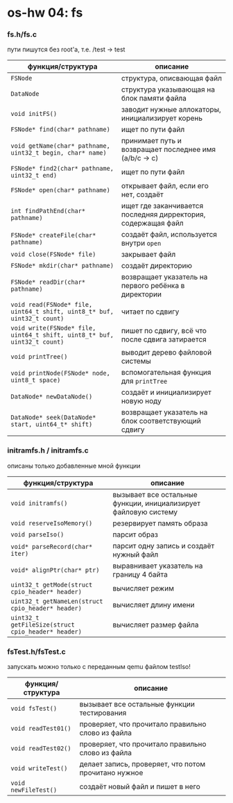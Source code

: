 # os-hw 04: fs


### fs.h/fs.c

пути пишутся без root'а, т.е. /test -> test

**функция/структура** | **описание**
---|---
`FSNode` | структура, описвающая файл
`DataNode` | структура указывающая на блок памяти файла
`void initFS()` | заводит нужные аллокаторы, инициализирует корень
`FSNode* find(char* pathname)` | ищет по пути файл
`void getName(char* pathname, uint32_t begin, char* name)` | принимает путь и возвращает последнее имя (a/b/c -> c)
`FSNode* find2(char* pathname, uint32_t end)` | ищет по пути файл
`FSNode* open(char* pathname)` | открывает файл, если его нет, создаёт
`int findPathEnd(char* pathname)` | ищет где заканчивается последняя дирректория, содержащая файл
`FSNode* createFile(char* pathname)` | создаёт файл, используется внутри `open`
`void close(FSNode* file)` | закрывает файл
`FSNode* mkdir(char* pathname)` | создаёт директорию
`FSNode* readDir(char* pathname)` | возвращает указатель на первого ребёнка в директории
`void read(FSNode* file, uint64_t shift, uint8_t* buf, uint32_t count)` | читает по сдвигу
`void write(FSNode* file, uint64_t shift, uint8_t* buf, uint32_t count)` | пишет по сдвигу, всё что после сдвига затирается
`void printTree()` | выводит дерево файловой системы
`void printNode(FSNode* node, uint8_t space)` | вспомогательная функция для `printTree`
`DataNode* newDataNode()` | создаёт и инициализирует новую ноду
`DataNode* seek(DataNode* start, uint64_t* shift)` | возвращает указатель на блок соответствующий сдвигу

### initramfs.h / initramfs.c

описаны только добавленные мной функции

**функция/структура** | **описание**
---|---
`void initramfs()` | вызывает все остальные функции, инициализирует файловую систему
`void reserveIsoMemory()` | резервирует память образа
`void parseIso()` | парсит образ
`void* parseRecord(char* iter)` | парсит одну запись и создаёт нужный файл
`void* alignPtr(char* ptr)` | выравнивает указатель на границу 4 байта
`uint32_t getMode(struct cpio_header* header)` | вычисляет режим
`uint32_t getNameLen(struct cpio_header* header)` | вычисляет длину имени
`uint32_t getFileSize(struct cpio_header* header)` | вычисляет размер файла

### fsTest.h/fsTest.c

запускать можно только с переданным qemu файлом testIso!

**функция/структура** | **описание**
---|---
`void fsTest()` | вызывает все остальные функции тестирования
`void readTest01()` | проверяет, что прочитало правильно слово из файла
`void readTest02()` | проверяет, что прочитало правильно слово из файла
`void writeTest()` | делает запись, проверяет, что потом прочитано нужное
`void newFileTest()` | создаёт новый файл и пишет в него
